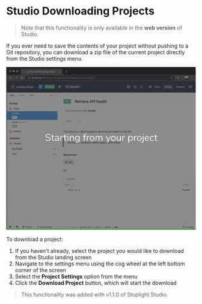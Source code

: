 # Studio Downloading Projects

> Note that this functionality is only available in the **web version** of Studio.

If you ever need to save the contents of your project without pushing to a Git repository, you can download a zip file of the current project directly from the Studio settings menu.

![Image](../../../assets/images/StudioDownloadingProjects-DownloadingProjects.gif)

To download a project:

1. If you haven't already, select the project you would like to download from the Studio landing screen
2. Navigate to the settings menu using the cog wheel at the left bottom corner of the screen
3. Select the **Project Settings** option from the menu
4. Click the **Download Project** button, which will start the download

> This functionality was added with v1.1.0 of Stoplight Studio.